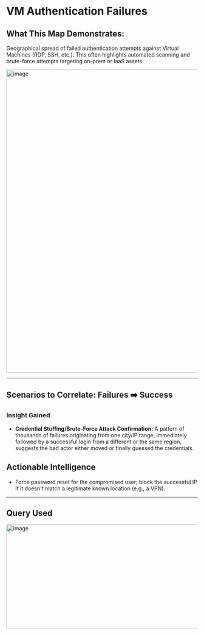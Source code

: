 # VM Authentication Failures  
## What This Map Demonstrates:  
Geographical spread of failed authentication attempts against Virtual Machines (RDP, SSH, etc.). 
This often highlights automated scanning and brute-force attempts targeting on-prem or IaaS assets.  

<img width="1311" height="797" alt="image" src="https://github.com/user-attachments/assets/e191a5e8-58cf-4712-9b09-b95bde42dd61" />  

---

## Scenarios to Correlate: Failures ➡️ Success 
### Insight Gained  
- **Credential Stuffing/Brute-Force Attack Confirmation:** A pattern of thousands of failures originating from one city/IP range, immediately followed by a successful login from a different or the same region, suggests the bad actor either moved or finally guessed the credentials.
## Actionable Intelligence
- Force password reset for the compromised user; block the successful IP if it doesn't match a legitimate known location (e.g., a VPN).


---
## Query Used  
<img width="1613" height="274" alt="image" src="https://github.com/user-attachments/assets/718b6678-3c62-429a-a9fb-e8ebde60afa2" />


